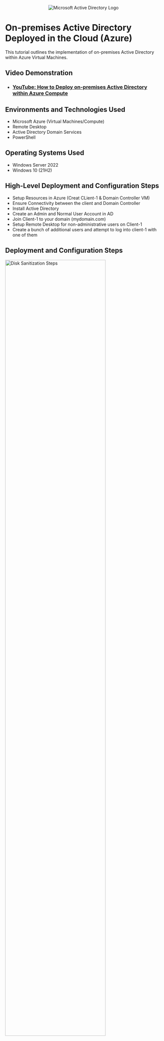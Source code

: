 <p align="center">
<img src="https://i.imgur.com/pU5A58S.png" alt="Microsoft Active Directory Logo"/>
</p>

<h1>On-premises Active Directory Deployed in the Cloud (Azure)</h1>
This tutorial outlines the implementation of on-premises Active Directory within Azure Virtual Machines.<br />


<h2>Video Demonstration</h2>

- ### [YouTube: How to Deploy on-premises Active Directory within Azure Compute](https://www.youtube.com)

<h2>Environments and Technologies Used</h2>

- Microsoft Azure (Virtual Machines/Compute)
- Remote Desktop
- Active Directory Domain Services
- PowerShell

<h2>Operating Systems Used </h2>

- Windows Server 2022
- Windows 10 (21H2)

<h2>High-Level Deployment and Configuration Steps</h2>

- Setup Resources in Azure (Creat CLient-1 & Domain Controller VM)
- Ensure Connectivity between the client and Domain Controller
- Install Active Directory
- Create an Admin and Normal User Account in AD
- Join Client-1 to your domain (mydomain.com)
- Setup Remote Desktop for non-administrative users on Client-1
- Create a bunch of additional users and attempt to log into client-1 with one of them

<h2>Deployment and Configuration Steps</h2>

<p>
<img src="https://i.imgur.com/DJmEXEB.png" height="80%" width="80%" alt="Disk Sanitization Steps"/>
</p>
<p>
Resources Setup: 

Create the Domain Controller VM (Windows Server 2022) named “DC-1”

Create the Client VM (Windows 10) named “Client-1”. Use the same Resource Group and Vnet that was created for DC-1
</p>
<br />

<p>
<img src="https://i.imgur.com/DJmEXEB.png" height="80%" width="80%" alt="Disk Sanitization Steps"/>
</p>
<p>
Resources Setup Continued: 

Set (DC-1)Domain Controller’s NIC Private IP address to be static. 
</p>
<br />

<p>
<img src="https://i.imgur.com/DJmEXEB.png" height="80%" width="80%" alt="Disk Sanitization Steps"/>
</p>
<p>
Ensuring Connectivity betweek client and active directory:

Login to Client-1 with Remote Desktop and ping DC-1’s private IP address with ping -t <ip address> (perpetual ping)
</p>
<br />

<p>
<img src="https://i.imgur.com/DJmEXEB.png" height="80%" width="80%" alt="Disk Sanitization Steps"/>
</p>
<p>
Ensuring Connectivity Continued:

Login to the Domain Controller and enable ICMPv4 in on the local windows Firewall

Check back at Client-1 to see the ping succeed
</p>
<br />

<p>
<img src="https://i.imgur.com/DJmEXEB.png" height="80%" width="80%" alt="Disk Sanitization Steps"/>
</p>
<p>
Install Active Directory

Login to DC-1 and install Active Directory Domain Services

Promote as a DC: Setup a new forest as mydomain.com (can be anything, just remember what it is)
</p>
<br />

<p>
<img src="https://i.imgur.com/DJmEXEB.png" height="80%" width="80%" alt="Disk Sanitization Steps"/>
</p>
<p>
Restart and then log back into DC-1 as user: mydomain.com\labuser

Create an Admin and Normal User Account in AD:

In Active Directory Users and Computers (ADUC), create an Organizational Unit (OU) called “_EMPLOYEES”

Create a new OU named “_ADMINS”

Create a new employee named “Jane Doe” (same password) with the username of “jane_admin”
</p>
<br />

<p>
<img src="https://i.imgur.com/DJmEXEB.png" height="80%" width="80%" alt="Disk Sanitization Steps"/>
</p>
<p>
Add jane_admin to the “Domain Admins” Security Group

Log out/close the Remote Desktop connection to DC-1 and log back in as “mydomain.com\jane_admin”

User jane_admin as your admin account from now on.
</p>
<br />
